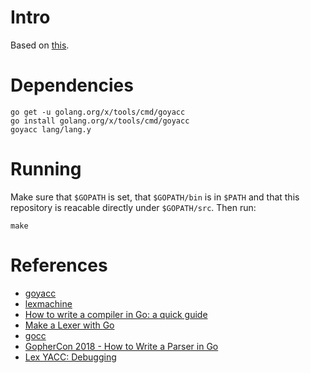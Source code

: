 # Intro

Based on [this](https://github.com/timtadh/lexmachine).

# Dependencies

```shell
go get -u golang.org/x/tools/cmd/goyacc
go install golang.org/x/tools/cmd/goyacc
goyacc lang/lang.y
```

# Running

Make sure that `$GOPATH` is set, that `$GOPATH/bin` is in `$PATH` and that this repository is reacable directly under `$GOPATH/src`. Then run:

```shell
make
```

# References

- [goyacc](https://godoc.org/golang.org/x/tools/cmd/goyacc)
- [lexmachine](https://godoc.org/github.com/timtadh/lexmachine)
- [How to write a compiler in Go: a quick guide](https://www.freecodecamp.org/news/write-a-compiler-in-go-quick-guide-30d2f33ac6e0/)
- [Make a Lexer with Go](https://tylersommer.com/make-a-lexer-with-go)
- [gocc](https://github.com/goccmack/gocc)
- [GopherCon 2018 - How to Write a Parser in Go](https://about.sourcegraph.com/go/gophercon-2018-how-to-write-a-parser-in-go)
- [Lex YACC: Debugging](https://www.tldp.org/HOWTO/Lex-YACC-HOWTO-7.html)

